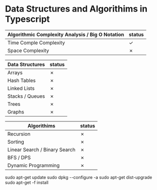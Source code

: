 # Data Structures and Algorithims in Typescript
<!--&check;-->
<!--&cross;-->
| Algorithmic Complexity Analysis / Big O Notation               | status |
| ------------------------------------------------- | ---- |
| Time Comple Complexity  | &check; |
| Space Complexity | &cross; |


| Data Structures                                   | status |
| ------------------------------------------------- | ---- |
| Arrays  | &cross; |
| Hash Tables  | &cross; |
| Linked Lists  | &cross; |
| Stacks / Queues  | &cross; |
|  Trees | &cross; |
|  Graphs | &cross; |

| Algorithims                                       | status |
| ------------------------------------------------- | ---- |
| Recursion  | &cross; |
| Sorting  | &cross; |
| Linear Search / Binary Search | &cross; |
| BFS / DPS | &cross; |
| Dynamic Programming  | &cross; |

sudo apt-get update
sudo dpkg --configure -a
sudo apt-get dist-upgrade
sudo apt-get -f install